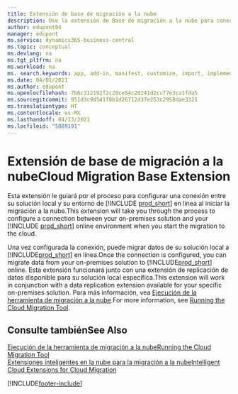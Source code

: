 ```yaml
---
title: Extensión de base de migración a la nube
description: Use la extensión de Base de migración a la nube para conectar su solución local con Business Central Online.
author: edupont04
manager: edupont
ms.service: dynamics365-business-central
ms.topic: conceptual
ms.devlang: na
ms.tgt_pltfrm: na
ms.workload: na
ms. search.keywords: app, add-in, manifest, customize, import, implement
ms.date: 04/01/2021
ms.author: edupont
ms.openlocfilehash: 7b6c312192f2c20ce54c20241d2cc77e3ca1fda5
ms.sourcegitcommit: 951d3c9d541f0b1d26712d37e253c2958dae3321
ms.translationtype: HT
ms.contentlocale: es-MX
ms.lasthandoff: 04/13/2021
ms.locfileid: "5889191"
---
```

# <a name="cloud-migration-base-extension"></a><span data-ttu-id="e2322-103">Extensión de base de migración a la nube</span><span class="sxs-lookup"><span data-stu-id="e2322-103">Cloud Migration Base Extension</span></span>

<span data-ttu-id="e2322-104">Esta extensión le guiará por el proceso para configurar una conexión entre su solución local y su entorno de [!INCLUDE [prod_short](includes/prod_short.md)] en línea al iniciar la migración a la nube.</span><span class="sxs-lookup"><span data-stu-id="e2322-104">This extension will take you through the process to configure a connection between your on-premises solution and your [!INCLUDE [prod_short](includes/prod_short.md)] online environment when you start the migration to the cloud.</span></span>  

<span data-ttu-id="e2322-105">Una vez configurada la conexión, puede migrar datos de su solución local a [!INCLUDE[prod_short](includes/prod_short.md)] en línea.</span><span class="sxs-lookup"><span data-stu-id="e2322-105">Once the connection is configured, you can migrate data from your on-premises solution to [!INCLUDE[prod_short](includes/prod_short.md)] online.</span></span> <span data-ttu-id="e2322-106">Esta extensión funcionará junto con una extensión de replicación de datos disponible para su solución local específica.</span><span class="sxs-lookup"><span data-stu-id="e2322-106">This extension will work in conjunction with a data replication extension available for your specific on-premises solution.</span></span> <span data-ttu-id="e2322-107">Para más información, vea [Ejecución de la herramienta de migración a la nube](/dynamics365/business-central/dev-itpro/administration/migration-tool).</span><span class="sxs-lookup"><span data-stu-id="e2322-107">For more information, see [Running the Cloud Migration Tool](/dynamics365/business-central/dev-itpro/administration/migration-tool).</span></span>  

## <a name="see-also"></a><span data-ttu-id="e2322-108">Consulte también</span><span class="sxs-lookup"><span data-stu-id="e2322-108">See Also</span></span>

[<span data-ttu-id="e2322-109">Ejecución de la herramienta de migración a la nube</span><span class="sxs-lookup"><span data-stu-id="e2322-109">Running the Cloud Migration Tool</span></span>](/dynamics365/business-central/dev-itpro/administration/migration-tool)  
[<span data-ttu-id="e2322-110">Extensiones inteligentes en la nube para la migración a la nube</span><span class="sxs-lookup"><span data-stu-id="e2322-110">Intelligent Cloud Extensions for Cloud Migration</span></span>](ui-extensions-data-replication.md)  


[!INCLUDE[footer-include](includes/footer-banner.md)]